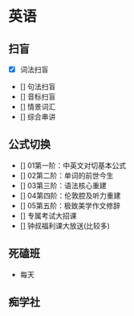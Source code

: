 # 英语

## 扫盲
- [x] 词法扫盲
- [] 句法扫盲
- [] 音标扫盲
- [] 情景词汇
- [] 综合串讲

## 公式切换
- [] 01第一阶：中英文对切基本公式
- [] 02第二阶：单词的前世今生
- [] 03第三阶：语法核心重建
- [] 04第四阶：伦敦腔及听力重建
- [] 05第五阶：极致美学作文修辞
- [] 专属考试大招课
- [] 钟叔福利课大放送(比较多)

## 死磕班
- 每天

## 痴学社


